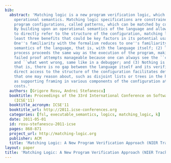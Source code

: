 ```yaml
---
bib:
  abstract: 'Matching logic is a new program verification logic, which builds upon
    operational semantics. Matching logic specifications are constrained symbolic
    program configurations, called patterns, which can be matched by concrete configurations.
    By building upon an operational semantics of the language and allowing specifications
    to directly refer to the structure of the configuration, matching logic has at
    least three benefits that could be key factors in its potential usability: (1)
    One''s familiarity with the formalism reduces to one''s familiarity with the operational
    semantics of the language, that is, with the language itself; (2) The verification
    process proceeds the same way as the execution of the program, making debugging
    failed proof attempts manageable because one can always see the ``current configuration
    and ``what went wrong, same like in a debugger; and (3) Nothing is lost in translation,
    that is, there is no gap between the language itself and its verifier. Moreover,
    direct access to the structure of the configuration facilitates defining sub-patterns
    that one may reason about, such as disjoint lists or trees in the heap, as well
    as supporting framing in various components of the configuration at no additional
    costs.'
  authors: [Grigore Rosu, Andrei Stefanescu]
  booktitle: Proceedings of the 33rd International Conference on Software Engineering
    (ICSE'11)
  booktitle_acronym: ICSE'11
  booktitle_url: http://2011.icse-conferences.org
  categories: [fsl, executable_semantics, logics, matching_logic, k]
  date: 2011-05-01
  id: rosu-stefanescu-2011-icse
  pages: 868-871
  project_url: http://matching-logic.org
  publisher: ACM
  title: 'Matching Logic: A New Program Verification Approach (NIER Track)'
layout: paper
title: 'Matching Logic: A New Program Verification Approach (NIER Track)'
---
```


